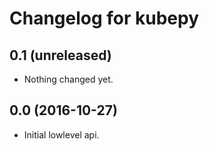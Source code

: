 Changelog for kubepy
=================

0.1 (unreleased)
----------------

- Nothing changed yet.


0.0 (2016-10-27)
----------------

- Initial lowlevel api.
